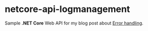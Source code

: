 # netcore-api-logmanagement
Sample __.NET Core__ Web API for my blog post about [Error handling](https://jebarsoba.github.io/2018/04/20/error-handling.html).
